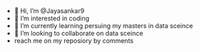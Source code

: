 - 👋 Hi, I’m @Jayasankar9
- 👀 I’m interested in coding
- 🌱 I’m currently learning persuing my masters in data sceince
- 💞️ I’m looking to collaborate on data sceince
-  reach me on my reposiory by comments

<!---
Jayasankar9/Jayasankar9 is a ✨ special ✨ repository because its `README.md` (this file) appears on your GitHub profile.
You can click the Preview link to take a look at your changes.
--->
